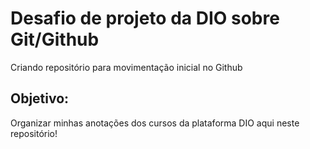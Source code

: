 # Desafio de projeto da DIO sobre Git/Github
Criando repositório para movimentação inicial no Github

## Objetivo:
Organizar minhas anotações dos cursos da plataforma DIO aqui neste repositório!
